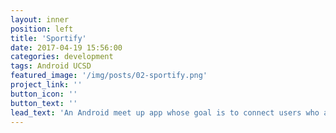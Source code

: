 ```yaml
---
layout: inner
position: left
title: 'Sportify'
date: 2017-04-19 15:56:00
categories: development
tags: Android UCSD
featured_image: '/img/posts/02-sportify.png'
project_link: ''
button_icon: ''
button_text: ''
lead_text: 'An Android meet up app whose goal is to connect users who are interested in engaging in outdoor activities with other users who share the same interest.'
---
```

